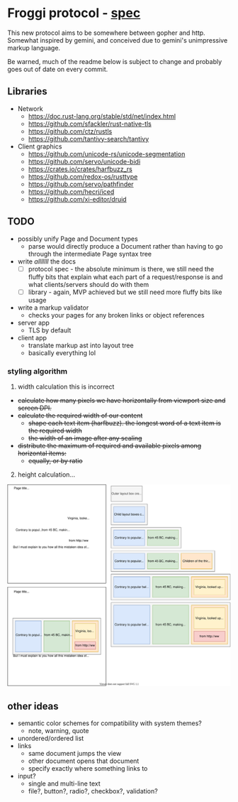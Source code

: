 # Froggi protocol - [spec](https://github.com/zphixon/froggi/blob/main/spec.md)

This new protocol aims to be somewhere between gopher and http. Somewhat
inspired by gemini, and conceived due to gemini's unimpressive markup language.

Be warned, much of the readme below is subject to change and probably goes out
of date on every commit.

## Libraries

* Network
  * https://doc.rust-lang.org/stable/std/net/index.html
  * https://github.com/sfackler/rust-native-tls
  * https://github.com/ctz/rustls
  * https://github.com/tantivy-search/tantivy
* Client graphics
  * https://github.com/unicode-rs/unicode-segmentation
  * https://github.com/servo/unicode-bidi
  * https://crates.io/crates/harfbuzz_rs
  * https://github.com/redox-os/rusttype
  * https://github.com/servo/pathfinder
  * https://github.com/hecrj/iced
  * https://github.com/xi-editor/druid

## TODO

* possibly unify Page and Document types
  * parse would directly produce a Document rather than having to go through the
    intermediate Page syntax tree
* write *alllllll* the docs
  * [ ] protocol spec - the absolute minimum is there, we still need the fluffy
    bits that explain what each part of a request/response is and what
    clients/servers should do with them
  * [ ] library - again, MVP achieved but we still need more fluffy bits like
    usage
* write a markup validator
  * checks your pages for any broken links or object references
* server app
  * TLS by default
* client app
  * translate markup ast into layout tree
  * basically everything lol

### styling algorithm

1. width calculation this is incorrect

* ~~calculate how many pixels we have horizontally from viewport size and screen
  DPI.~~
* ~~calculate the required width of our content~~
  * ~~shape each text item (harfbuzz). the longest word of a text item is the
    required width~~
  * ~~the width of an image after any scaling~~
* ~~distribute the maximum of required and available pixels among horizontal
  items:~~
  * ~~equally, or by ratio~~

2. height calculation...

![Diagram](https://github.com/zphixon/froggi/blob/main/notes/display.svg)

## other ideas

* semantic color schemes for compatibility with system themes?
  * note, warning, quote
* unordered/ordered list
* links
  * same document jumps the view
  * other document opens that document
  * specify exactly where something links to
* input?
  * single and multi-line text
  * file?, button?, radio?, checkbox?, validation?

